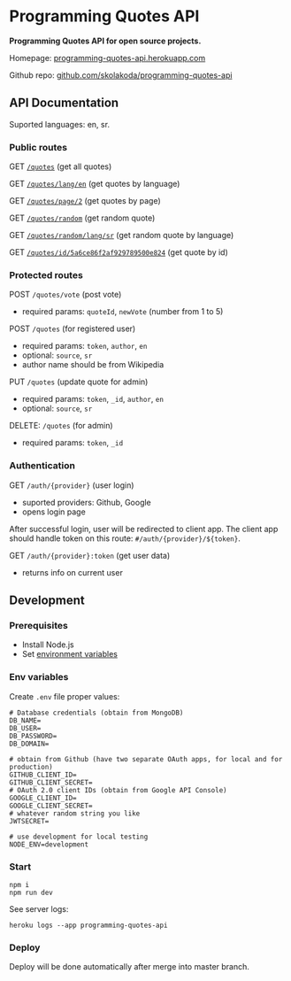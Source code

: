 # Programming Quotes API

**Programming Quotes API for open source projects.**

Homepage: [programming-quotes-api.herokuapp.com](https://programming-quotes-api.herokuapp.com)

Github repo: [github.com/skolakoda/programming-quotes-api](https://github.com/skolakoda/programming-quotes-api)

## API Documentation

Suported languages: en, sr.

### Public routes

GET [`/quotes`](https://programming-quotes-api.herokuapp.com/quotes) (get all quotes)

GET [`/quotes/lang/en`](https://programming-quotes-api.herokuapp.com/quotes/lang/en) (get quotes by language)

GET [`/quotes/page/2`](https://programming-quotes-api.herokuapp.com/quotes/page/2) (get quotes by page)

GET [`/quotes/random`](https://programming-quotes-api.herokuapp.com/quotes/random) (get random quote)

GET [`/quotes/random/lang/sr`](https://programming-quotes-api.herokuapp.com/quotes/random/lang/sr) (get random quote by language)

GET [`/quotes/id/5a6ce86f2af929789500e824`](https://programming-quotes-api.herokuapp.com/quotes/id/5a6ce86f2af929789500e824) (get quote by id)

### Protected routes

POST `/quotes/vote` (post vote)
- required params: `quoteId`, `newVote` (number from 1 to 5)

POST `/quotes` (for registered user)
- required params: `token`, `author`, `en`
- optional: `source`, `sr`
- author name should be from Wikipedia

PUT `/quotes` (update quote for admin)
- required params: `token`, `_id`, `author`, `en`
- optional: `source`, `sr`

DELETE: `/quotes` (for admin)
- required params: `token`, `_id`

### Authentication

GET `/auth/{provider}` (user login)
- suported providers: Github, Google
- opens login page

After successful login, user will be redirected to client app. The client app should handle token on this route: `#/auth/{provider}/${token}`.

GET `/auth/{provider}:token` (get user data)
- returns info on current user

## Development

### Prerequisites

- Install Node.js
- Set [environment variables](https://github.com/skolakoda/baza-podataka/wiki/Environment-variables)


### Env variables

Create `.env` file proper values:

```
# Database credentials (obtain from MongoDB)
DB_NAME=
DB_USER=
DB_PASSWORD=
DB_DOMAIN=

# obtain from Github (have two separate OAuth apps, for local and for production)
GITHUB_CLIENT_ID=
GITHUB_CLIENT_SECRET=
# OAuth 2.0 client IDs (obtain from Google API Console)
GOOGLE_CLIENT_ID=
GOOGLE_CLIENT_SECRET=
# whatever random string you like
JWTSECRET=

# use development for local testing
NODE_ENV=development 
```

### Start

```
npm i
npm run dev
```

See server logs:

```
heroku logs --app programming-quotes-api
```

### Deploy

Deploy will be done automatically after merge into master branch.
